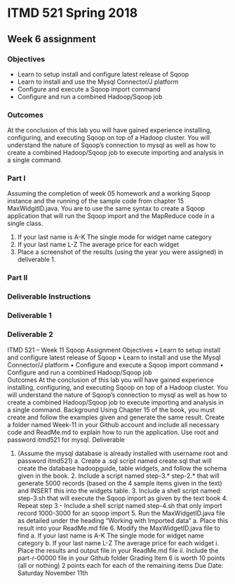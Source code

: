 # ITMD 521 Spring 2018

## Week 6 assignment

### Objectives 

* Learn to setup install and configure latest release of Sqoop 
* Learn to install and use the Mysql Connector/J platform 
* Configure and execute a Sqoop import command 
* Configure and run a combined Hadoop/Sqoop job  

### Outcomes 

At the conclusion of this lab you will have gained experience installing, configuring, and executing Sqoop on top of a Hadoop cluster.   You will understand the nature of Sqoop’s connection to mysql as well as how to create a combined Hadoop/Sqoop job to execute importing and analysis in a single command. 

### Part I

Assuming the completion of week 05 homework and a working Sqoop instance and the running of the sample code from chapter 15 MaxWidgitID.java.  You are to use the same syntax to create a Sqoop application that will run the Sqoop import and the MapReduce code in a single class.  

1) If your last name is A-K The single mode for widget name category 
1) If your last name L-Z The average price for each widget 
1) Place a screenshot of the results (using the year you were assigned) in deliverable 1.

### Part II 



### Deliverable Instructions

 

### Deliverable 1



### Deliverable 2




ITMD 521 – Week 11 Sqoop Assignment 
Objectives • Learn to setup install and configure latest release of Sqoop • Learn to install and use the Mysql Connector/J platform • Configure and execute a Sqoop import command • Configure and run a combined Hadoop/Sqoop job  
Outcomes 
  At the conclusion of this lab you will have gained experience installing, configuring, and executing Sqoop on top of a Hadoop cluster.   You will understand the nature of Sqoop’s connection to mysql as well as how to create a combined Hadoop/Sqoop job to execute importing and analysis in a single command. 
Background 
 Using Chapter 15 of the book, you must create and follow the examples given and generate the same result.  Create a folder named Week-11 in your Github account and include all necessary code and ReadMe.md to explain how to run the application.  Use root and password itmd521 for mysql. 
Deliverable 
1. (Assume the mysql database is already installed with username root and password itmd521) a. Create a .sql script named create.sql that will create the database hadoopguide, table widgets, and follow the schema given in the book. 2. Include a script named step-3.*  step-2.* that will generate 5000 records (based on the 4 sample items given in the text) and INSERT this into the widgets table. 3. Include a shell script named: step-3.sh that will execute the Sqoop import as given by the text book 4. Repeat step 3 - Include a shell script named step-4.sh that only import record 1000-3000 for an sqoop import 5. Run the MaxWidgetID.java file as detailed under the heading “Working with Imported data”  a.  Place this result into your ReadMe.md file 6. Modify the MaxWidgetID.java file to find a. If your last name is A-K The single mode for widget name category b. If your last name L-Z The average price for each widget i. Place the results and output file in your ReadMe.md file ii. Include the part-r-00000 file in your Github folder 
Grading 
Item 6 is worth 10 points (all or nothing) 
2 points each for each of the remaining items 
Due Date:  Saturday November 11th